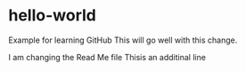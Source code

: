 # hello-world
Example for learning GitHub
This will go well with this change.

I am changing the Read Me file
Thisis an additinal line
